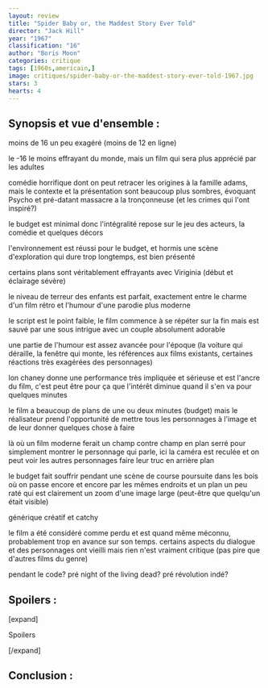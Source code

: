 ```yaml
---
layout: review
title: "Spider Baby or, the Maddest Story Ever Told"
director: "Jack Hill"
year: "1967"
classification: "16"
author: "Boris Moon"
categories: critique
tags: [1960s,americain,]
image: critiques/spider-baby-or-the-maddest-story-ever-told-1967.jpg
stars: 3
hearts: 4
---
```


## Synopsis et vue d'ensemble :

moins de 16 un peu exagéré (moins de 12 en ligne)

le -16 le moins effrayant du monde, mais un film qui sera plus apprécié par les adultes

comédie horrifique dont on peut retracer les origines à la famille adams, mais le contexte et la présentation sont beaucoup plus sombres, évoquant Psycho et pré-datant massacre a la tronçonneuse (et les crimes qui l'ont inspiré?)

le budget est minimal donc l'intégralité repose sur le jeu des acteurs, la comédie et quelques décors

l'environnement est réussi pour le budget, et hormis une scène d'exploration qui dure trop longtemps, est bien présenté

certains plans sont véritablement effrayants avec Viriginia (début et éclairage sévère)

le niveau de terreur des enfants est parfait, exactement entre le charme d'un film rétro et l'humour d'une parodie plus moderne

le script est le point faible, le film commence à se répéter sur la fin mais est sauvé par une sous intrigue avec un couple absolument adorable

une partie de l'humour est assez avancée pour l'époque (la voiture qui déraille, la fenêtre qui monte, les références aux films existants, certaines réactions très exagérées des personnages)

lon chaney donne une performance très impliquée et sérieuse et est l'ancre du film, c'est peut être pour ça que l'intérêt diminue quand il s'en va pour quelques minutes

le film a beaucoup de plans de une ou deux minutes (budget) mais le réalisateur prend l'opportunité de mettre tous les personnages à l'image et de leur donner quelques chose à faire

là où un film moderne ferait un champ contre champ en plan serré pour simplement montrer le personnage qui parle, ici la caméra est reculée et on peut voir les autres personnages faire leur truc en arrière plan

le budget fait souffrir pendant une scène de course poursuite dans les bois où on passe encore et encore par les mêmes endroits et un plan un peu raté qui est clairement un zoom d'une image large (peut-être que quelqu'un était visible)

générique créatif et catchy

le film a été considéré comme perdu et est quand même méconnu, probablement trop en avance sur son temps. certains aspects du dialogue et des personnages ont vieilli mais rien n'est vraiment critique (pas pire que d'autres films du genre)

pendant le code? pré night of the living dead? pré révolution indé?



## Spoilers :

[expand]

Spoilers

[/expand]

## Conclusion :

